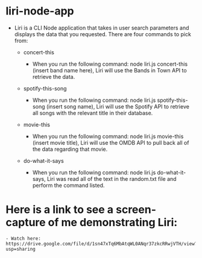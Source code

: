 # liri-node-app

- Liri is a CLI Node application that takes in user search parameters and displays the data that you requested. There are four commands to pick from:

    - concert-this
        - When you run the following command: node liri.js concert-this (insert band name here), Liri will use the Bands in Town API to retrieve the data.

    - spotify-this-song
        - When you run the following command: node liri.js spotify-this-song (insert song name), Liri will use the Spotify API to retrieve all songs with the relevant title in their database.

    - movie-this
        - When you run the following command: node liri.js movie-this (insert movie title), Liri will use the OMDB API to pull back all of the data regarding that movie.

    - do-what-it-says
        - When you run the following command: node liri.js do-what-it-says, Liri was read all of the text in the random.txt file and perform the command listed.

# Here is a link to see a screen-capture of me demonstrating Liri:

    - Watch here: https://drive.google.com/file/d/1sn47xTq6MbAtqWL0ANqr37zkcRRwjVTH/view?usp=sharing